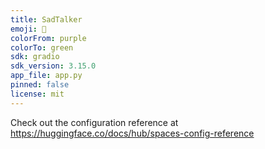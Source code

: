 ```yaml
---
title: SadTalker
emoji: 🦀
colorFrom: purple
colorTo: green
sdk: gradio
sdk_version: 3.15.0
app_file: app.py
pinned: false
license: mit
---
```


Check out the configuration reference at https://huggingface.co/docs/hub/spaces-config-reference

